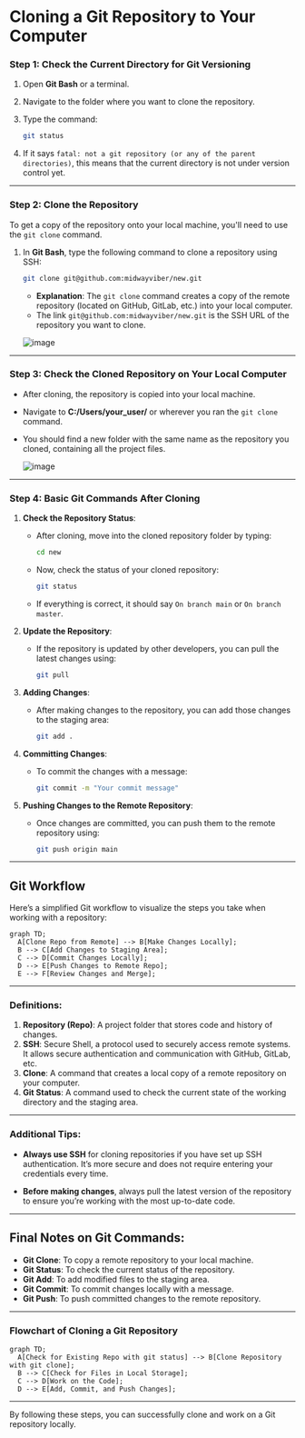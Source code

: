 # Cloning a Git Repository to Your Computer

### **Step 1: Check the Current Directory for Git Versioning**

1. Open **Git Bash** or a terminal.

2. Navigate to the folder where you want to clone the repository.

3. Type the command:

   ```bash
   git status
   ```

4. If it says `fatal: not a git repository (or any of the parent directories)`, this means that the current directory is not under version control yet.

---

### **Step 2: Clone the Repository**

To get a copy of the repository onto your local machine, you'll need to use the `git clone` command.

1. In **Git Bash**, type the following command to clone a repository using SSH:

   ```bash
   git clone git@github.com:midwayviber/new.git
   ```

   - **Explanation**: The `git clone` command creates a copy of the remote repository (located on GitHub, GitLab, etc.) into your local computer.
   - The link `git@github.com:midwayviber/new.git` is the SSH URL of the repository you want to clone.

   ![image](https://github.com/user-attachments/assets/a8989e10-88cb-4b02-b6f8-3212774c5409)

---

### **Step 3: Check the Cloned Repository on Your Local Computer**

- After cloning, the repository is copied into your local machine.

- Navigate to **C:/Users/your_user/** or wherever you ran the `git clone` command.

- You should find a new folder with the same name as the repository you cloned, containing all the project files.

  ![image](https://github.com/user-attachments/assets/28f9cf52-3844-4a2b-b824-e84132255db4)

---

### **Step 4: Basic Git Commands After Cloning**

1. **Check the Repository Status**:

   - After cloning, move into the cloned repository folder by typing:

     ```bash
     cd new
     ```

   - Now, check the status of your cloned repository:

     ```bash
     git status
     ```

   - If everything is correct, it should say `On branch main` or `On branch master`.

2. **Update the Repository**:

   - If the repository is updated by other developers, you can pull the latest changes using:

     ```bash
     git pull
     ```

3. **Adding Changes**:

   - After making changes to the repository, you can add those changes to the staging area:

     ```bash
     git add .
     ```

4. **Committing Changes**:

   - To commit the changes with a message:

     ```bash
     git commit -m "Your commit message"
     ```

5. **Pushing Changes to the Remote Repository**:

   - Once changes are committed, you can push them to the remote repository using:

     ```bash
     git push origin main
     ```

---

## **Git Workflow**

Here’s a simplified Git workflow to visualize the steps you take when working with a repository:

```mermaid
graph TD;
  A[Clone Repo from Remote] --> B[Make Changes Locally];
  B --> C[Add Changes to Staging Area];
  C --> D[Commit Changes Locally];
  D --> E[Push Changes to Remote Repo];
  E --> F[Review Changes and Merge];
```

---

### **Definitions**:

1. **Repository (Repo)**: A project folder that stores code and history of changes.
2. **SSH**: Secure Shell, a protocol used to securely access remote systems. It allows secure authentication and communication with GitHub, GitLab, etc.
3. **Clone**: A command that creates a local copy of a remote repository on your computer.
4. **Git Status**: A command used to check the current state of the working directory and the staging area.

---

### **Additional Tips**:

- **Always use SSH** for cloning repositories if you have set up SSH authentication. It’s more secure and does not require entering your credentials every time.

- **Before making changes**, always pull the latest version of the repository to ensure you’re working with the most up-to-date code.

---

## **Final Notes on Git Commands**:

- **Git Clone**: To copy a remote repository to your local machine.
- **Git Status**: To check the current status of the repository.
- **Git Add**: To add modified files to the staging area.
- **Git Commit**: To commit changes locally with a message.
- **Git Push**: To push committed changes to the remote repository.

---

### **Flowchart of Cloning a Git Repository**

```mermaid
graph TD;
  A[Check for Existing Repo with git status] --> B[Clone Repository with git clone];
  B --> C[Check for Files in Local Storage];
  C --> D[Work on the Code];
  D --> E[Add, Commit, and Push Changes];
```

---

By following these steps, you can successfully clone and work on a Git repository locally.

